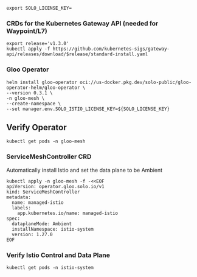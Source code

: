 ```
export SOLO_LICENSE_KEY=
```

### CRDs for the Kubernetes Gateway API (needed for Waypoint/L7)
```
export release='v1.3.0'
kubectl apply -f https://github.com/kubernetes-sigs/gateway-api/releases/download/$release/standard-install.yaml
```

### Gloo Operator
```
helm install gloo-operator oci://us-docker.pkg.dev/solo-public/gloo-operator-helm/gloo-operator \
--version 0.3.1 \
-n gloo-mesh \
--create-namespace \
--set manager.env.SOLO_ISTIO_LICENSE_KEY=${SOLO_LICENSE_KEY}
```

## Verify Operator
```
kubectl get pods -n gloo-mesh
```

### ServiceMeshController CRD
Automatically install Istio and set the data plane to be Ambient
```
kubectl apply -n gloo-mesh -f -<<EOF
apiVersion: operator.gloo.solo.io/v1
kind: ServiceMeshController
metadata:
  name: managed-istio
  labels:
    app.kubernetes.io/name: managed-istio
spec:
  dataplaneMode: Ambient
  installNamespace: istio-system
  version: 1.27.0
EOF
```

### Verify Istio Control and Data Plane
```
kubectl get pods -n istio-system
```
